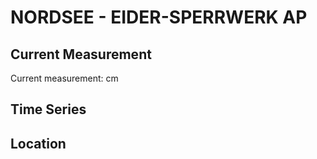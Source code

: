# NORDSEE - EIDER-SPERRWERK AP

## Current Measurement

Current measurement: <Value topic="rivers/pegel-online/NORDSEE/EIDER-SPERRWERK AP/measurementValue"/> cm

## Time Series

<TimeSeries topic="rivers/pegel-online/NORDSEE/EIDER-SPERRWERK AP/measurementValue" period="week" />

## Location

<WorldMap>
  <Marker lat="54.26592362421687" lon="8.842130064364492" labelTopic="rivers/pegel-online/NORDSEE/EIDER-SPERRWERK AP" />
</WorldMap>
